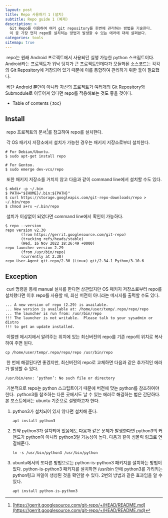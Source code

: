 ```yaml
---
layout: post
title: Repo 사용하기 1 (설치)
subtitle: Repo guide 1 (예제)
description: >
  Git Repo를 이용하여 여러 git repository를 한번에 관리하는 방법을 기술한다.
  이 중 가장 먼저 repo를 설치하는 방법과 발생할 수 있는 에러에 대해 살펴본다.
categories: tools
sitemap: true
---
```


&nbsp;repo는 원래 Android 프로젝트에서 사용되던 실행 가능한 python 스크립트이다. Android라는 프로젝트가 워낙 덩치가 큰 프로젝트인데다가 모듈화된 소스코드는 각각의 Git Repository에 저장되어 있기 때문에 이를 통합하여 관리하기 위한 툴이 필요했다.

&nbsp;비단 Android 뿐만이 아니라 자신의 프로젝트가 여러개의 Git Repository와 Submodule로 이루어져 있다면 repo를 적용해보는 것도 좋을 것이다.

* Table of contents
{:toc}

## Install
&nbsp;repo 프로젝트의 문서[^1]를 참고하여 repo를 설치한다.

&nbsp;각 OS 패키지 저장소에서 설치가 가능한 경우는 패키지 저장소로부터 설치한다.
~~~shell
# For Debian/Ubuntu.
$ sudo apt-get install repo

# For Gentoo.
$ sudo emerge dev-vcs/repo
~~~
&nbsp;또한 패키지 저장소를 거치지 않고 다음과 같이 command line에서 설치할 수도 있다.
~~~shell
$ mkdir -p ~/.bin
$ PATH="${HOME}/.bin:${PATH}"
$ curl https://storage.googleapis.com/git-repo-downloads/repo > ~/.bin/repo
$ chmod a+rx ~/.bin/repo
~~~

&nbsp;설치가 이상없이 되었다면 command line에서 확인이 가능하다.
~~~shell
$ repo --version
repo version v2.30
       (from https://gerrit.googlesource.com/git-repo)
       (tracking refs/heads/stable)
       (Wed, 16 Nov 2022 18:26:49 +0000)
repo launcher version 2.29
       (from /usr/bin/repo)
       (currently at 2.30)
repo User-Agent git-repo/2.30 (Linux) git/2.34.1 Python/3.10.6
~~~

## Exception
&nbsp;curl 명령을 통해 manual 설치를 한다면 상관없지만 OS 패키지 저장소로부터 repo를 설치했다면 이후 repo를 사용할 때, 최신 버전이 아니라는 메시지를 출력할 수도 있다.
~~~
... A new version of repo (2.29) is available.
... New version is available at: /home/user/temp/.repo/repo/repo
... The launcher is run from: /usr/bin/repo
!!! The launcher is not writable.  Please talk to your sysadmin or distro
!!! to get an update installed.
~~~
&nbsp;이럴땐 메시지에서 알려주는 위치에 있는 최신버전의 repo를 기존 repo의 위치로 복사하여 주면 된다.
~~~
cp /home/user/temp/.repo/repo/repo /usr/bin/repo
~~~
&nbsp;한 번에 해결된다면 좋겠지만, 최신버전의 repo로 교체하면 다음과 같은 추가적인 에러가 발생할 수 있다.
~~~
/usr/bin/env: ‘python’: No such file or directory
~~~
&nbsp;기본적으로 repo는 python 스크립트이기 때문에 버전에 맞는 python를 참조하여야 한다.
&nbsp;python3를 참조하는 다른 곳에서도 날 수 있는 에러로 해결하는 법은 간단하다. 본 포스트에서는 ubuntu 기준으로 설명하고자 한다.
1. python3가 설치되어 있지 않다면 설치해 준다.
    ~~~
    apt install python3
    ~~~
2. 만약 python3가 설치되어 있음에도 다음과 같은 문제가 발생한다면 python3의 커맨드가 python이 아니라 python3일 가능성이 높다. 다음과 같이 심볼릭 링크로 연결해준다.
    ~~~
    ln -s /usr/bin/python3 /usr/bin/python
    ~~~
3. ubuntu에서의 또다른 방법으로는 python-is-python3 패키지를 설치하는 방법이 있다. python-is-python3 패키지를 설치하면 /usr/bin 안에 python3를 가리키는 python링크 파일이 생성된 것을 확인할 수 있다. 2번의 방법과 같은 효과임을 알 수 있다.
    ~~~
    apt install python-is-python3
    ~~~


[^1]:[https://gerrit.googlesource.com/git-repo/+/HEAD/README.md](https://gerrit.googlesource.com/git-repo/+/HEAD/README.md)
